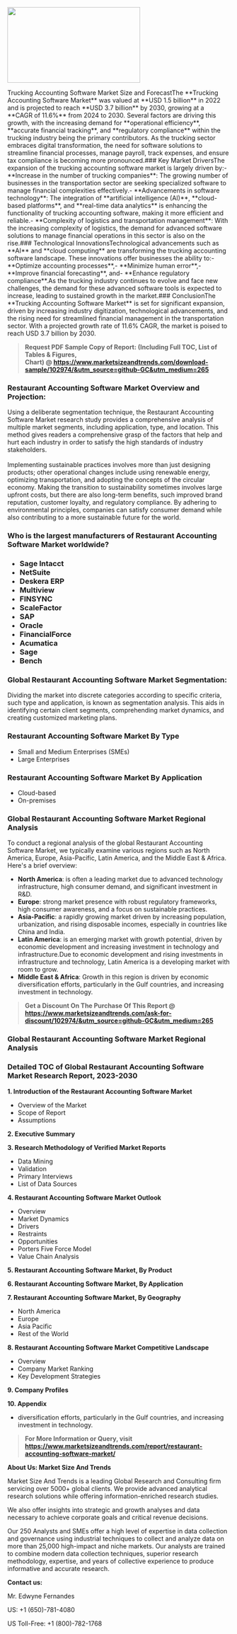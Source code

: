 <p><img class="alignnone size-medium wp-image-20088" src="https://ffe5etoiles.com/wp-content/uploads/2024/12/MST1-300x171.png" alt="" width="300" height="171" /></p>Trucking Accounting Software Market Size and ForecastThe **Trucking Accounting Software Market** was valued at **USD 1.5 billion** in 2022 and is projected to reach **USD 3.7 billion** by 2030, growing at a **CAGR of 11.6%** from 2024 to 2030. Several factors are driving this growth, with the increasing demand for **operational efficiency**, **accurate financial tracking**, and **regulatory compliance** within the trucking industry being the primary contributors. As the trucking sector embraces digital transformation, the need for software solutions to streamline financial processes, manage payroll, track expenses, and ensure tax compliance is becoming more pronounced.### Key Market DriversThe expansion of the trucking accounting software market is largely driven by:- **Increase in the number of trucking companies**: The growing number of businesses in the transportation sector are seeking specialized software to manage financial complexities effectively.- **Advancements in software technology**: The integration of **artificial intelligence (AI)**, **cloud-based platforms**, and **real-time data analytics** is enhancing the functionality of trucking accounting software, making it more efficient and reliable.- **Complexity of logistics and transportation management**: With the increasing complexity of logistics, the demand for advanced software solutions to manage financial operations in this sector is also on the rise.### Technological InnovationsTechnological advancements such as **AI** and **cloud computing** are transforming the trucking accounting software landscape. These innovations offer businesses the ability to:- **Optimize accounting processes**,- **Minimize human error**,- **Improve financial forecasting**, and- **Enhance regulatory compliance**.As the trucking industry continues to evolve and face new challenges, the demand for these advanced software tools is expected to increase, leading to sustained growth in the market.### ConclusionThe **Trucking Accounting Software Market** is set for significant expansion, driven by increasing industry digitization, technological advancements, and the rising need for streamlined financial management in the transportation sector. With a projected growth rate of 11.6% CAGR, the market is poised to reach USD 3.7 billion by 2030.</p><blockquote id="" class=""><strong>Request PDF Sample Copy of Report: (Including Full TOC, List of Tables &amp; Figures, Chart)&nbsp;@&nbsp;<strong><a href="https://www.marketsizeandtrends.com/download-sample/102974/&utm_source=github-GC&utm_medium=265" target="_blank">https://www.marketsizeandtrends.com/download-sample/102974/&utm_source=github-GC&utm_medium=265</a></strong></strong></blockquote><h3 id="" class="">Restaurant Accounting Software Market&nbsp;Overview and Projection:</h3><p id="" class="">Using a deliberate segmentation technique, the Restaurant Accounting Software Market research study provides a comprehensive analysis of multiple market segments, including application, type, and location. This method gives readers a comprehensive grasp of the factors that help and hurt each industry in order to satisfy the high standards of industry stakeholders. <br /> <br />Implementing sustainable practices involves more than just designing products; other operational changes include using renewable energy, optimizing transportation, and adopting the concepts of the circular economy. Making the transition to sustainability sometimes involves large upfront costs, but there are also long-term benefits, such improved brand reputation, customer loyalty, and regulatory compliance. By adhering to environmental principles, companies can satisfy consumer demand while also contributing to a more sustainable future for the world.</p><h3 id="" class="">Who is the largest manufacturers of&nbsp;Restaurant Accounting Software Market worldwide?</h3><h3 class=""><p><ul><li>Sage Intacct </li><li> NetSuite </li><li> Deskera ERP </li><li> Multiview </li><li> FINSYNC </li><li> ScaleFactor </li><li> SAP </li><li> Oracle </li><li> FinancialForce </li><li> Acumatica </li><li> Sage </li><li> Bench</li></ul></p></h3><h3 id="" class="">Global&nbsp;Restaurant Accounting Software Market Segmentation:</h3><p id="" class="">Dividing the market into discrete categories according to specific criteria, such type and application, is known as segmentation analysis. This aids in identifying certain client segments, comprehending market dynamics, and creating customized marketing plans.</p><h3 id="" class="">Restaurant Accounting Software Market&nbsp;By Type</h3><p><p><ul><li>Small and Medium Enterprises (SMEs) </li><li> Large Enterprises</p></li></ul></p></p><h3 id="" class="">Restaurant Accounting Software Market&nbsp;By Application</h3><p class=""><p><ul><li>Cloud-based </li><li> On-premises</li></ul></p></p><h3 id="" class="">Global Restaurant Accounting Software Market Regional Analysis</h3><p id="" class="">To conduct a regional analysis of the global Restaurant Accounting Software Market, we typically examine various regions such as North America, Europe, Asia-Pacific, Latin America, and the Middle East &amp; Africa. Here's a brief overview:</p><ul><li><strong>North America</strong>: is often a leading market due to advanced technology infrastructure, high consumer demand, and significant investment in R&amp;D.</li><li><strong>Europe</strong>: strong market presence with robust regulatory frameworks, high consumer awareness, and a focus on sustainable practices.</li><li><strong>Asia-Pacific</strong>: a rapidly growing market driven by increasing population, urbanization, and rising disposable incomes, especially in countries like China and India.</li><li><strong>Latin America</strong>: is an emerging market with growth potential, driven by economic development and increasing investment in technology and infrastructure.Due to economic development and rising investments in infrastructure and technology, Latin America is a developing market with room to grow.</li><li><strong>Middle East &amp; Africa</strong>: Growth in this region is driven by economic diversification efforts, particularly in the Gulf countries, and increasing investment in technology.</li></ul><blockquote id="" class=""><strong>Get a Discount On The Purchase Of This Report @ <strong><a href="https://www.marketsizeandtrends.com/ask-for-discount/102974/&utm_source=github-GC&utm_medium=265" target="_blank">https://www.marketsizeandtrends.com/ask-for-discount/102974/&utm_source=github-GC&utm_medium=265</a></strong></strong></blockquote><h3 id="" class="">Global Restaurant Accounting Software Market Regional Analysis</h3><h3 id="" class="">Detailed TOC of Global Restaurant Accounting Software Market Research Report, 2023-2030</h3><p id="" class=""><strong>1. Introduction of the Restaurant Accounting Software Market</strong></p><ul><li>Overview of the Market</li><li>Scope of Report</li><li>Assumptions</li></ul><p id="" class=""><strong>2. Executive Summary</strong></p><p id="" class=""><strong>3. Research Methodology of Verified Market Reports</strong></p><ul><li>Data Mining</li><li>Validation</li><li>Primary Interviews</li><li>List of Data Sources</li></ul><p id="" class=""><strong>4. Restaurant Accounting Software Market Outlook</strong></p><ul><li>Overview</li><li>Market Dynamics</li><li>Drivers</li><li>Restraints</li><li>Opportunities</li><li>Porters Five Force Model</li><li>Value Chain Analysis</li></ul><p id="" class=""><strong>5. Restaurant Accounting Software Market, By Product</strong></p><p id="" class=""><strong>6. Restaurant Accounting Software Market, By Application</strong></p><p id="" class=""><strong>7. Restaurant Accounting Software Market, By Geography</strong></p><ul><li>North America</li><li>Europe</li><li>Asia Pacific</li><li>Rest of the World</li></ul><p id="" class=""><strong>8. Restaurant Accounting Software Market Competitive Landscape</strong></p><ul><li>Overview</li><li>Company Market Ranking</li><li>Key Development Strategies</li></ul><p id="" class=""><strong>9. Company Profiles</strong></p><p id="" class=""><strong>10. Appendix</strong></p><ul><li>diversification efforts, particularly in the Gulf countries, and increasing investment in technology.</li></ul><blockquote id="" class=""><strong>For More Information or Query, visit <strong><strong><a href="https://www.marketsizeandtrends.com/report/restaurant-accounting-software-market/" target="_blank">https://www.marketsizeandtrends.com/report/restaurant-accounting-software-market/</a></strong></strong></strong></blockquote><p id="" class=""><strong>About Us: Market Size And Trends</strong></p><p id="" class="">Market Size And Trends is a leading Global Research and Consulting firm servicing over 5000+ global clients. We provide advanced analytical research solutions while offering information-enriched research studies.</p><p id="" class="">We also offer insights into strategic and growth analyses and data necessary to achieve corporate goals and critical revenue decisions.</p><p id="" class="">Our 250 Analysts and SMEs offer a high level of expertise in data collection and governance using industrial techniques to collect and analyze data on more than 25,000 high-impact and niche markets. Our analysts are trained to combine modern data collection techniques, superior research methodology, expertise, and years of collective experience to produce informative and accurate research.</p><p id="" class=""><strong>Contact us:</strong></p><p id="" class="">Mr. Edwyne Fernandes</p><p id="" class="">US: +1 (650)-781-4080</p><p id="" class="">US Toll-Free: +1 (800)-782-1768</p>
